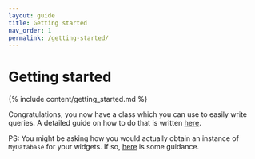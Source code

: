 ```yaml
---
layout: guide
title: Getting started
nav_order: 1
permalink: /getting-started/
---
```


# Getting started
{% include content/getting_started.md %}

Congratulations, you now have a class which you can use to easily write queries.
A detailed guide on how to do that is written [here]({{site.url}}/queries/).

PS: You might be asking how you would actually obtain an instance of `MyDatabase` for
your widgets. If so, [here]({{site.url}}/faq/#using-the-database) is some guidance.